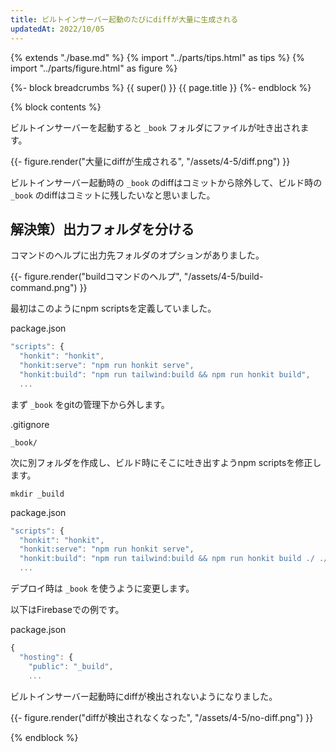 ```yaml
---
title: ビルトインサーバー起動のたびにdiffが大量に生成される
updatedAt: 2022/10/05
---
```


{% extends "./base.md" %}
{% import "../parts/tips.html" as tips %}
{% import "../parts/figure.html" as figure %}

{%- block breadcrumbs %}
  {{ super() }}
  <span>{{ page.title }}</span>
{%- endblock %}

{% block contents %}

ビルトインサーバーを起動すると `_book` フォルダにファイルが吐き出されます。

{{- figure.render("大量にdiffが生成される", "/assets/4-5/diff.png") }}

ビルトインサーバー起動時の `_book` のdiffはコミットから除外して、ビルド時の `_book` のdiffはコミットに残したいなと思いました。

## 解決策）出力フォルダを分ける

コマンドのヘルプに出力先フォルダのオプションがありました。

{{- figure.render("buildコマンドのヘルプ", "/assets/4-5/build-command.png") }}

最初はこのようにnpm scriptsを定義していました。

<div class="code-title">package.json</div>

```js
"scripts": {
  "honkit": "honkit",
  "honkit:serve": "npm run honkit serve",
  "honkit:build": "npm run tailwind:build && npm run honkit build",
  ...
```

まず `_book` をgitの管理下から外します。

<div class="code-title">.gitignore</div>

```shell
_book/
```

次に別フォルダを作成し、ビルド時にそこに吐き出すようnpm scriptsを修正します。

```shell
mkdir _build
```

<div class="code-title">package.json</div>

```js
"scripts": {
  "honkit": "honkit",
  "honkit:serve": "npm run honkit serve",
  "honkit:build": "npm run tailwind:build && npm run honkit build ./ ./_build",
  ...
```

デプロイ時は `_book` を使うように変更します。

以下はFirebaseでの例です。

<div class="code-title">package.json</div>

```js
{
  "hosting": {
    "public": "_build",
    ...
```

ビルトインサーバー起動時にdiffが検出されないようになりました。

{{- figure.render("diffが検出されなくなった", "/assets/4-5/no-diff.png") }}

{% endblock %}
